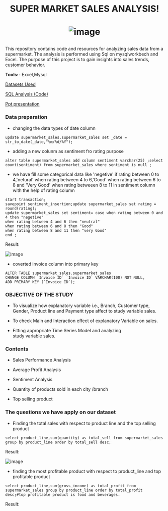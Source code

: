 # <p align="center">SUPER MARKET SALES ANALYSIS!</p>
# <p align="center">![image](https://github.com/AhamedSahil/Project-1/assets/164605797/25231f93-6fdf-40c6-a2c0-3d49cdcb7241)</p>

This repository contains code and resources for analyzing sales data from a supermarket. The analysis is performed using Sql on  mysqlworkbech and Excel. The purpose of this project is to gain insights into sales trends, customer behavior.

**Tools:-** Excel,Mysql

[Datasets Used](https://www.kaggle.com/datasets/aungpyaeap/supermarket-sales)

[SQL Analysis (Code)](supermarket_sales_projects.sql)

[Ppt presentation](sql_prjct.pptx)

### Data preparation

- changing the data types of date column 

```mysql 
update supermarket_sales.supermarket_sales set _date = str_to_date(_date,"%m/%d/%Y");
```

- adding a new colunm as sentiment fro rating purpose

```mysql
alter table supermarket_sales add column sentiment varchar(25) ;select count(sentiment) from supermarket_sales where sentiment is null ;
```

- we have fill some categorical data like 'negetive' if rating between 0 to 4,'netural' when rating between 4 to 6,'Good' when rating between 6 to 8 and 'Very Good' when rating betweeen 8 to 11 in sentiment column with the help of  rating column
```mysql 
start transaction;
savepoint sentiment_insertion;update supermarket_sales set rating = round(rating);
update supermarket_sales set sentiment= case when rating between 0 and 4 then "negetive"
when rating between 4 and 6 then "neutral"                                        
when rating between 6 and 8 then "Good"                                        
when rating between 8 and 11 then "very Good"
end ;
```
Result:

![image](https://github.com/AhamedSahil/Project-1/assets/164605797/95b3e962-8e26-42d6-aaab-bc7aa2183484)
- coverted  invoice column into primary key
```mysql
ALTER TABLE supermarket_sales.supermarket_sales
CHANGE COLUMN `Invoice ID` `Invoice ID` VARCHAR(100) NOT NULL,
ADD PRIMARY KEY (`Invoice ID`);
```

### OBJECTIVE OF THE STUDY

- To visualize how explanatory variable i.e., Branch, Customer type, Gender, Product line and Payment type affect to study variable sales.

- To check Main and Interaction effect of explanatory Variable on sales.
 
- Fitting appropriate Time Series Model and analyzing study variable sales.

### Contents

- Sales Performance Analysis

- Average Profit Analysis

- Sentiment Analysis

- Quantity of products sold in each city /branch

- Top selling product

### The questions we have apply on our dataset

- Finding the total sales with respect to product line and the top selling product 
```mysql
select product_line,sum(quantity) as total_sell from supermarket_sales group by product_line order by total_sell desc;
```
Result:

![image](https://github.com/AhamedSahil/Project-1/assets/164605797/e384bbc0-b2f7-4d59-9dd6-52f8665bf8aa)

- finding the most profitable product with respect to product_line and top profitable product
```mysql
select product_line,sum(gross_income) as total_profit from supermarket_sales group by product_line order by total_profit desc;#top profitable product is food and beverages.
```
Result:




















